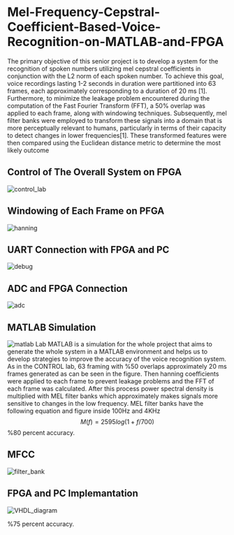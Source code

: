 # Mel-Frequency-Cepstral-Coefficient-Based-Voice-Recognition-on-MATLAB-and-FPGA


The primary objective of this senior project is to develop a system for the recognition of spoken
numbers utilizing mel cepstral coefficients in conjunction with the L2 norm of each spoken number. To
achieve this goal, voice recordings lasting 1-2 seconds in duration were partitioned into 63 frames, each
approximately corresponding to a duration of 20 ms [1]. Furthermore, to minimize the leakage problem
encountered during the computation of the Fast Fourier Transform (FFT), a 50% overlap was applied to
each frame, along with windowing techniques. Subsequently, mel filter banks were employed to transform
these signals into a domain that is more perceptually relevant to humans, particularly in terms of their
capacity to detect changes in lower frequencies[1]. These transformed features were then compared using
the Euclidean distance metric to determine the most likely outcome


## Control of The Overall System on FPGA
![control_lab](https://github.com/baturalpguven/Mel-Frequency-Cepstral-Coefficient-Based-Voice-Recognition-on-MATLAB-and-FPGA/assets/77858949/d80ae4f9-8816-4871-8507-af9dab9926a3)

## Windowing of Each Frame on PFGA
![hanning](https://github.com/baturalpguven/Mel-Frequency-Cepstral-Coefficient-Based-Voice-Recognition-on-MATLAB-and-FPGA/assets/77858949/ff84a5fe-6212-4044-b626-137144473faf)

## UART Connection with FPGA and PC
![debug](https://github.com/baturalpguven/Mel-Frequency-Cepstral-Coefficient-Based-Voice-Recognition-on-MATLAB-and-FPGA/assets/77858949/4b2b9eea-5eec-41cd-bfbd-aec86b9bf39b)

## ADC and FPGA Connection
![adc](https://github.com/baturalpguven/Mel-Frequency-Cepstral-Coefficient-Based-Voice-Recognition-on-MATLAB-and-FPGA/assets/77858949/284a1d6c-7b93-4edd-9e91-3a8b2c040b7a)

## MATLAB Simulation
![matlab](https://github.com/baturalpguven/Mel-Frequency-Cepstral-Coefficient-Based-Voice-Recognition-on-MATLAB-and-FPGA/assets/77858949/14fd0014-3aa4-427c-bba0-b7dca3ac8613)
Lab MATLAB is a simulation for the whole project that aims to generate the whole system in a MATLAB
environment and helps us to develop strategies to improve the accuracy of the voice recognition system.
As in the CONTROL lab, 63 framing with %50 overlaps approximately 20 ms frames generated as can be
seen in the figure. Then hanning coefficients were applied to each frame to prevent leakage problems and
the FFT of each frame was calculated. After this process power spectral density is multiplied with MEL
filter banks which approximately makes signals more sensitive to changes in the low frequency. MEL
filter banks have the following equation and figure inside 100Hz and 4KHz
$$M(f) = 2595log(1+f/700)$$
%80 percent accuracy.

## MFCC
![filter_bank](https://github.com/baturalpguven/Mel-Frequency-Cepstral-Coefficient-Based-Voice-Recognition-on-MATLAB-and-FPGA/assets/77858949/6e968103-2bc8-4399-afd6-e8bc2a13a77c)

## FPGA and PC Implemantation
![VHDL_diagram](https://github.com/baturalpguven/Mel-Frequency-Cepstral-Coefficient-Based-Voice-Recognition-on-MATLAB-and-FPGA/assets/77858949/2e7c36fc-5774-4c69-94e3-e8f0ccc715b9)

%75 percent accuracy.




